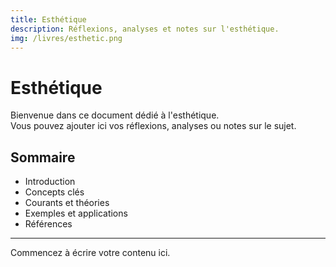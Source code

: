```yaml
---
title: Esthétique
description: Réflexions, analyses et notes sur l'esthétique.
img: /livres/esthetic.png
---
```


# Esthétique

Bienvenue dans ce document dédié à l'esthétique.  
Vous pouvez ajouter ici vos réflexions, analyses ou notes sur le sujet.

## Sommaire

- Introduction
- Concepts clés
- Courants et théories
- Exemples et applications
- Références

---

Commencez à écrire votre contenu ici.
